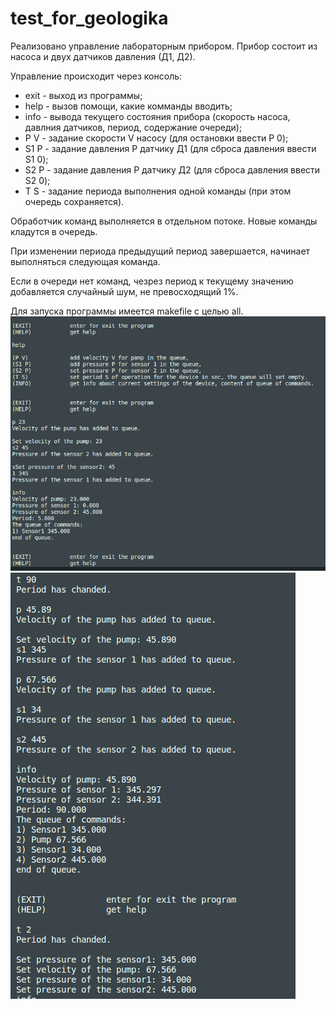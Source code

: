 # test_for_geologika

Реализовано управление лабораторным прибором.
Прибор состоит из насоса и двух датчиков давления (Д1, Д2).

Управление происходит через консоль:
- exit - выход из программы;
- help - вызов помощи, какие комманды вводить;
- info - вывода текущего состояния прибора (скорость насоса, давлния датчиков, период, содержание очереди);
- P V - задание скорости V насосу (для остановки ввести P 0);
- S1 P - задание давления P датчику Д1 (для сброса давления ввести S1 0);
- S2 P - задание давления P датчику Д2 (для сброса давления  ввести S2 0);
- T S - задание периода выполнения одной команды (при этом очередь сохраняется).

Обработчик команд выполняется в отдельном потоке. Новые команды кладутся в очередь.

При изменении периода предыдущий период завершается, начинает выполняться следующая команда.

Если в очереди нет команд, чезрез период к текущему значению добавляется случайный шум, не превосходящий 1%.

Для запуска программы имеется makefile с целью all.
![preview](images/pic_1.PNG)
![preview](images/pic_2.PNG)
